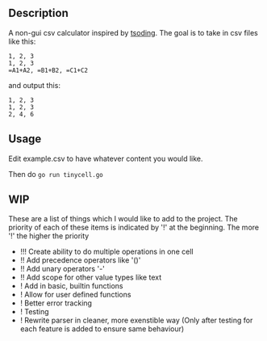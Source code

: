## Description
A non-gui csv calculator inspired by [tsoding](https://github.com/tsoding/minicel). The goal is to take in csv files like this:

```
1, 2, 3
1, 2, 3
=A1+A2, =B1+B2, =C1+C2
```
and output this:

```
1, 2, 3
1, 2, 3
2, 4, 6
```

## Usage
Edit example.csv to have whatever content you would like.

Then do `go run tinycell.go`

## WIP

These are a list of things which I would like to add to the project. The priority of each of these items is indicated by '!' at the beginning. The more '!' the higher the priority

- !!! Create ability to do multiple operations in one cell
- !! Add precedence operators like '()'
- !! Add unary operators '-'
- !! Add scope for other value types like text
- ! Add in basic, builtin functions
- ! Allow for user defined functions
- ! Better error tracking
- ! Testing
- ! Rewrite parser in cleaner, more exenstible way (Only after testing for each feature is added to ensure same behaviour)

